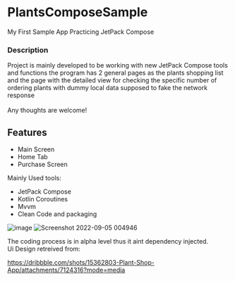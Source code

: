 # PlantsComposeSample

My First Sample App Practicing JetPack Compose<br />

### Description
Project is mainly developed to be working with new JetPack Compose tools and functions
the program has 2 general pages as the plants shopping list and the page with the detailed 
view for checking the specific number of ordering plants with dummy local data supposed to
 fake the network response
<br />
<br />
Any thoughts are welcome!<br />

## Features 

- Main Screen
- Home Tab
- Purchase Screen

Mainly Used tools: <br />
 
- JetPack Compose
- Kotlin Coroutines
- Mvvm
- Clean Code and packaging

![image](https://user-images.githubusercontent.com/74027887/188332033-95bd9e74-5f3f-44fe-a6b2-783dac10bc53.png)
![Screenshot 2022-09-05 004946](https://user-images.githubusercontent.com/74027887/188332086-f69f1514-062d-4439-9090-0e23d383cf51.png)


The coding process is in alpha level thus it aint dependency injected.
<br />
Ui Design retreived from:

https://dribbble.com/shots/15362803-Plant-Shop-App/attachments/7124316?mode=media
